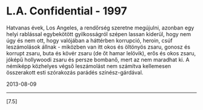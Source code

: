 # L.A. Confidential - 1997

Hatvanas évek, Los Angeles, a rendőrség szeretne megújulni, azonban egy helyi rablással egybekötött gyilkosságról szépen lassan kiderül, hogy nem úgy és nem ott, hogy valójában a háttérben korrupció, heroin, csúf leszámolások állnak - miközben van itt okos és öltönyös zsaru, gonosz és korrupt zsaru, buta és kövér zsaru (de őt hamar lelövik), erős és okos zsaru, jóképű hollywoodi zsaru és persze bombanő, mert az nem maradhat ki. A némiképp közhelyes végső leszámolást nem számítva kellemesen összerakott esti szórakozás parádés színész-gárdával.

2013-08-09 

----

[7.5]